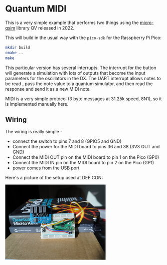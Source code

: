 # Quantum MIDI

This is a very simple example that performs two things using the [micro-qsim](https://github.com/Quantum-Village/micro-quantum) library QV released in 2022. 

This will build in the usual way with the `pico-sdk` for the Rasspberry Pi Pico:

```bash
mkdir build
cmake ..
make
```

This particular version has several interrupts. The interrupt for the button will generate a simulation with lots of outputs that become the input parameters for the oscillators in the DX. The UART interrupt allows notes to be read , pass the note value to a quantum simulator, and then read the response and send it as a new MIDI note. 

MIDI is a very simple protocol (3 byte messages at 31.25k speed, 8N1), so it is implemented manually here.

## Wiring

The wiring is really simple - 

* connect the switch to pins 7 and 8 (GPIO5 and GND)
* Connect the power for the MIDI board to pins 36 and 38 (3V3 OUT and GND)
* Connect the MIDI OUT pin on the MIDI board to pin 1 on the Pico (GP0)
* Connect the MIDI IN pin on the MIDI board to pin 2 on the Pico (GP1)
* power comes from the USB port

Here's a picture of the setup used at DEF CON:

![output_640x480.png](output_640x480.png)
